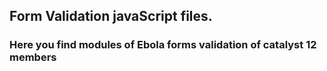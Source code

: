 ## Form Validation javaScript files.

### Here you find modules of Ebola forms validation of catalyst 12 members
